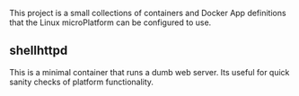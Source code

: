 This project is a small collections of containers and Docker App definitions
that the Linux microPlatform can be configured to use.

## shellhttpd
This is a minimal container that runs a dumb web server. Its useful for quick
sanity checks of platform functionality.
